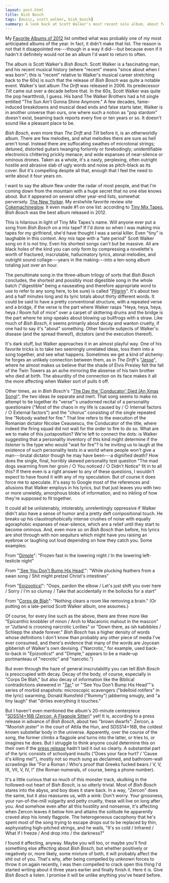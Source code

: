 ```yaml
---
layout: post.html
title: Bish Bosch
tags: [music, scott_walker, bish_bosch]
summary: A look back at Scott Walker's most recent solo album, about four years later.
---
```


My [Favorite Albums of 2012](http://ianmccowan.nfshost.com/writing/music/music2012.shtml) list omitted what was probably one of my most anticipated albums of the year.
In fact, it didn't make that list.
The reason is not that it disappointed me---though in a way it did---but because even if it hadn't
it definitely would not be an album I'd want to return to often.

The album is Scott Walker's *Bish Bosch*.
Scott Walker is a fascinating man,
and his recent musical history
(where "recent" means "since about when I was born";
this is "recent" relative to Walker's musical career stretching back to the 60s)
is such that the release of *Bish Bosch* was quite a notable event.
Walker's last album *The Drift* was released in 2006.
Its predecessor *Tilt* came out over a decade before that.
In the 60s, Scott Walker was quite the pop heartthrob, I guess.
His band The Walker Brothers had a hit single entitled "The Sun Ain't Gonna Shine Anymore."
A few decades, fame-induced breakdowns and musical dead ends and false starts later,
Walker is in another universe than ours,
one where such a notion as "pop stardom" doesn't exist,
beaming back reports every five or ten years or so.
It doesn't sound like a pleasant place to be.

*Bish Bosch*, even more than *The Drift* and *Tilt* before it,
is an otherworldly album.
There are few melodies, and what melodies there are sure as hell aren't tonal.
Instead there are suffocating swathes of microtonal strings;
detuned, distorted guitars twanging forlornly or forebodingly;
unidentifiable electronics chittering prickly menace;
and wide expanses of near-silence or ominous drones.
Taken as a whole,
it's a nasty, perplexing, often outright hostile and abrasive slab of ugly words and noise
as pitch-black as its cover.
But it's compelling despite all that,
enough that I feel the need to write about it four years on.

I want to say the album flew under the radar of most people,
and that I'm coming down from the mountain with a huge secret that no one else knows about.
But it appeared on several other year-end lists, somewhat perversely.
[The New Yorker](http://www.newyorker.com/online/blogs/sashafrerejones/2012/02/housekeeping-best-music-of-2012.html).
My erstwhile favorite review site [Cokemachineglow](http://cokemachineglow.com/category/top-50-albums-2012/).
It even made #1 on one list:
according to [Tiny Mix Tapes](http://www.tinymixtapes.com/features/2012-favorite-50-albums-of-2012?page=4),
*Bish Bosch* was the best album released in 2012.

This is hilarious in light of Tiny Mix Tapes's name.
Will anyone ever put a song from *Bish Bosch* on a mix tape?
If I'd done so when I was making mix tapes for my girlfriend,
she'd have thought I was a serial killer.
Even "tiny" is laughable in this context.
Any mix tape with a "late period" Scott Walker song on it is not tiny.
Even his shortest songs can't but be massive.
All are black holes
of the kind you can only form
by compressing a novelette's worth of fractured, inscrutable, hallucinatory lyrics,
atonal melodies,
and outright sound collage---years in the making---into
a ten-song album totaling just over an hour.

The penultimate song in the three-album trilogy of sorts that *Bish Bosch* concludes,
the shortest and possibly most digestible song in the whole batch
("digestible" being a nauseating and therefore appropriate word to use to refer to any song here,
to be sure)
is called "[Pilgrim](https://youtu.be/nldLZg5FAUY)".
It's about two and a half minutes long and its lyric totals about thirty different words.
It could be said to have a pretty conventional structure,
with a repeated verse and a bridge,
if the verse is the part where Walker rasps
"Heya, heya, heya, heya / Room full of mice"
over a carpet of skittering drums
and the bridge is the part where he sing-speaks about blowing up bullfrogs with a straw.
Like much of *Bish Bosch*,
it seems primarily about decay and wanton cruelty,
if one had to say it's "about" something.
Other favorite subjects of Walker's:
disease (and the spread thereof),
dictators (and the execution thereof).

It's dark stuff, but Walker approaches it in an almost playful way.
One of his favorite tricks is to take two seemingly unrelated ideas,
toss them into a song together,
and see what happens.
Sometimes we get a kind of alchemy:
he forges an unlikely connection between them,
as in *The Drift*'s "[Jesse](https://youtu.be/D-OleuUs5Eo)",
where he almost makes us believe that the shade of Elvis Presley felt the fall of the Twin Towers
as an ache mirroring the absense of his twin brother who died at birth.
The absurdity of the connection on its face
makes it all the more affecting when Walker sort of pulls it off.

Other times, as in *Bish Bosch*'s "[The Day the 'Conducator' Died (An Xmas Song)](https://www.youtube.com/watch?v=8YE2BeiQyt0)",
the two ideas lie separate and inert.
That song seems to make no attempt to tie together
its "verse"'s unadorned recital of a personality questionaire
("Most of the chaos in my life is caused by / ○ Internal factors / ○ External factors")
and the "chorus" consisting of the single repeated line "Nobody waited for fire."
That line refers to the execution of the Romanian dictator Nicolae Ceausescu,
the Conducator of the title,
where indeed the firing squad did not wait for the order to fire to do so.
What are we to make of this juxtaposition?
We're left to connect the dots:
is Walker suggesting that a personality inventory of this kind
might determine if the *listener* is the type who would "wait for fire"?
Is he inviting us to laugh at the existence of such personality tests
in a world where people won't give a man---brutal dictator though he may have been---a dignified death?
How does the single, final, horribly skewed personality test question
"The mad dogs swarming from her groin / ○ You noticed / ○ Didn't Notice"
fit in to all this?
If there even is a right answer to any of these questions,
I wouldn't expect to have found it with any of my speculation.
But of course it does force me to speculate.
It's easy to Google most of the references and allusions that Walker employs in his lyrics,
but that just leaves you with two or more unwieldy,
amorphous blobs of information,
and no inkling of how they're supposed to fit together.

It could all be unlistenably, intolerably, unrelentingly oppressive
if Walker didn't also have a sense of humor and a pretty deft compositional touch.
He breaks up his claustrophobically intense crushes of noise
with equally agoraphobic expanses of near-silence,
which are a relief until they start to become ominous.
And, even more so on *Bish Bosch* than before,
his lyrics are shot through with non sequiturs
which might have you raising an eyebrow
or laughing out loud depending on how they catch you.
Some examples:

From "[Dimple](https://www.youtube.com/watch?v=pDmUESc30Ys)": "Frozen fast in the lowering night /
In the lowering left-testicle night"

From "['See You Don't Bump His Head'](https://www.youtube.com/watch?v=_fqgl-SlxN0)": "While plucking feathers from a swan song /
Shit might pretzel Christ's intestines"

From "[Epizootics!](https://www.youtube.com/watch?v=2Ih7KzKLLWA)": "Oops, pardon the elbow / Let's just shift you over here /
Sorry / I'm so clumsy / Take that accidentally in the bollocks for a start"

From "[Corps de Blah](https://www.youtube.com/watch?v=pasFgQjKMww)": "Nothing clears a room like removing a brain."
(Or putting on a late-period Scott Walker album, one assumes.)

Of course, for every line such as the above, there are three more like
"Epicanthic knobbler of ninon / Arch to Macaronic mahout in the mascon"
or "Jutland is crooning narcrotic Lorilies"
or "Down there, as ish kabibbles / Schlepp the shade forever."
*Bish Bosch* has a higher density of words whose definitions I don't know
than probably any other piece of media I've ever consumed,
and there's evidence that many of the words are Joycean gibberish of Walker's own devising.
("Narcrotic," for example, used back-to-back in "Epizootics!" and "Dimple,"
appears to be a made-up portmanteau of "necrotic" and "narcotic.")

But even through the haze of general inscrutability
you can tell *Bish Bosch* is preoccupied with decay.
Decay of the body, of course, especially in "Corps De Blah,"
but also decay of information
like the Biblical contradictions skewered in "[Tar](https://www.youtube.com/watch?v=RtyadMfQclI),"
or "'See You Don't Bump His Head'"'s series of morbid snapshots:
microscopic scavengers ("bdelloid rotifers" in the lyric) swarming,
Donald Rumsfeld ("Rummy") jabbering smugly,
and "a tiny laugh" that "dirties everything it touches."

But I haven't even mentioned the album's 20-minute centerpiece
"[SDSS14+16B (Zercon, A Flagpole Sitter)](https://www.youtube.com/watch?v=XGGqnFF0rCA)" yet!
It is, according to a press release in advance of *Bish Bosch*,
about two "brown dwarfs":
Zercon, a "Moorish jester" in the court of Attila the Hun,
and SDSS14+16B, the coldest known substellar body in the universe.
Apparently, over the course of the song, the former climbs a flagpole and turns into the latter,
or tries to, or imagines he does.
But I struggle to think anyone could determine this on their own
if the [press release](http://www.bishbosch.com/biog/) hadn't laid it out so clearly.
A substantial part of the lyric consists of schoolyard insults ("Does your face hurt? / 'Cause it's killing me!"),
mostly not so much sung as declaimed,
and bathroom-wall scrawlings like "For a Roman / Who's proof that Greeks fucked bears / V, V, IX, VII, V, IV, I"
(the Roman numerals, of course, being a phone number).

It's a little curious that so much of this monster track,
skulking in the hollowed-out heart of *Bish Bosch*,
is so utterly trivial.
Most of *Bish Bosch* stares into the abyss,
and boy does it stare back.
In a way, "Zercon" does the same,
but it also reassures us, with a wink:
Don't worry.
Your grossness,
your run-of-the-mill vulgarity and petty cruelty,
these will live on long after you.
And somehow even after all this hostility and nonsense,
it's affecting when Zercon leaves it below him
and attains the solitude he apparently craved atop his lonely flagpole.
The heterogeneous cacophony that he's spent most of the song trying to escape
drops out to be replaced by thin, asphyxiating high-pitched strings,
and he wails, "It's so cold / Infrared / What if I freeze / And drop into / the darkness?"

*I* found it affecting, anyway. Maybe you will too,
or maybe you'll find something else affecting about *Bish Bosch*,
but whether positively or negatively or, more likely, some mixture of both,
it will probably affect the shit out of you.
That's why, after being compelled by unknown forces to throw it on again recently,
I was then compelled to crack open this thing I'd started writing about it three years earlier
and finally finish it.
Here it is.
Give *Bish Bosch* a listen.
I promise it will be unlike anything you've heard before.
